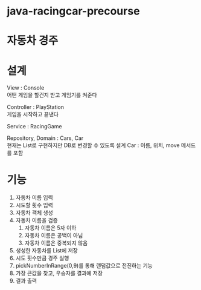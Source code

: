 # java-racingcar-precourse
# 자동차 경주

# 설계
View : Console <br>
어떤 게임을 할건지 받고 게임기를 켜준다

Controller : PlayStation <br>
게임을 시작하고 끝낸다

Service : RacingGame <br>


Repository, Domain : Cars, Car<br>
현재는 List<Car>로 구현하지만 DB로 변경할 수 있도록 설계
Car : 이름, 위치, move 메서드를 포함

# 기능
1. 자동차 이름 입력
2. 시도할 횟수 입력
3. 자동차 객체 생성
4. 자동차 이름을 검증
   1. 자동차 이름은 5자 이하
   2. 자동차 이름은 공백이 아님
   3. 자동차 이름은 중복되지 않음
5. 생성한 자동차를 List에 저장
6. 시도 횟수만큼 경주 실행
7. pickNumberInRange(0,9)를 통해 랜덤값으로 전진하는 기능
8. 가장 큰값을 찾고, 우승자를 결과에 저장
9. 결과 출력
